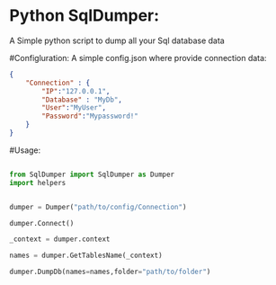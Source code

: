 # Python SqlDumper:
A Simple python script to dump all your Sql database data

#Configluration: 
A simple config.json where provide connection data:

```json
{
    "Connection" : {
        "IP":"127.0.0.1",
        "Database" : "MyDb",
        "User":"MyUser",
        "Password":"Mypassword!"
    }
}
```

#Usage:

```python

from SqlDumper import SqlDumper as Dumper
import helpers


dumper = Dumper("path/to/config/Connection")

dumper.Connect()

_context = dumper.context

names = dumper.GetTablesName(_context)

dumper.DumpDb(names=names,folder="path/to/folder")

```
